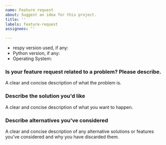```yaml
---
name: Feature request
about: Suggest an idea for this project.
title: ''
labels: feature-request
assignees: ''

---
```


* respy version used, if any:
* Python version, if any:
* Operating System:

### Is your feature request related to a problem? Please describe.

A clear and concise description of what the problem is.

### Describe the solution you'd like

A clear and concise description of what you want to happen.

### Describe alternatives you've considered

A clear and concise description of any alternative solutions or features you've
considered and why you have discarded them.
